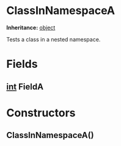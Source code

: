 # ClassInNamespaceA

**Inheritance:** [object](https://docs.microsoft.com/en-us/dotnet/api/system.object)  
  
Tests a class in a nested namespace.  
  
  

# Fields

## [int](https://docs.microsoft.com/en-us/dotnet/api/system.int32) FieldA

# Constructors

## ClassInNamespaceA()


